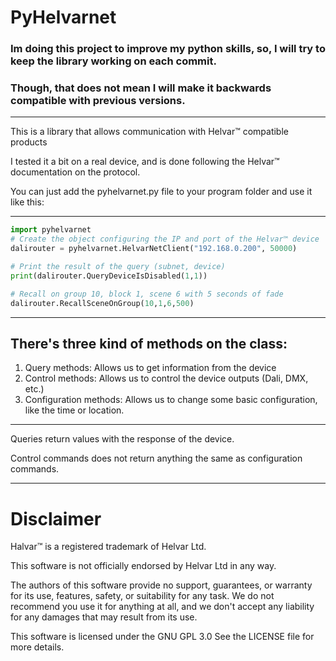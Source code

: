 # PyHelvarnet
### Im doing this project to improve my python skills, so, I will try to keep the library working on each commit.
### Though, that does not mean I will make it backwards compatible with previous versions.
---
This is a library that allows communication with Helvar™  compatible products

I tested it a bit on a real device, and is done following the Helvar™ documentation on the protocol.

You can just add the pyhelvarnet.py file to your program folder and use it like this:

---

```python
import pyhelvarnet
# Create the object configuring the IP and port of the Helvar™ device
dalirouter = pyhelvarnet.HelvarNetClient("192.168.0.200", 50000)

# Print the result of the query (subnet, device)
print(dalirouter.QueryDeviceIsDisabled(1,1))

# Recall on group 10, block 1, scene 6 with 5 seconds of fade
dalirouter.RecallSceneOnGroup(10,1,6,500)
```
---
## There's three kind of methods on the class:

1. Query methods: Allows us to get information from the device
2. Control methods: Allows us to control the device outputs (Dali, DMX, etc.)
3. Configuration methods: Allows us to change some basic configuration, like the time or location.

---
Queries return values with the response of the device.

Control commands does not return anything the same as configuration commands.

---
# Disclaimer

Halvar™ is a registered trademark of Helvar Ltd.

This software is not officially endorsed by Helvar Ltd in any way.

The authors of this software provide no support, guarantees, or warranty for its use, features, safety, or suitability for any task. We do not recommend you use it for anything at all, and we don't accept any liability for any damages that may result from its use.

This software is licensed under the GNU GPL 3.0 See the LICENSE file for more details.